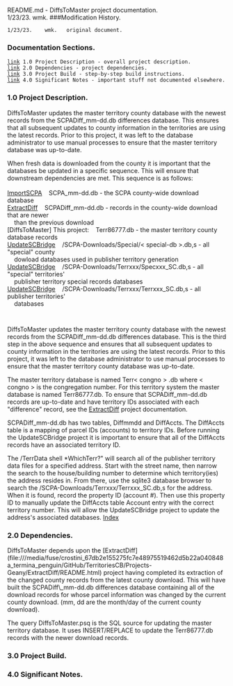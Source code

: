 README.md - DiffsToMaster project documentation.<br>
1/23/23.    wmk.
###Modification History.
<pre><code>1/23/23.    wmk.   original document.
</code></pre>
<h3 id="IX">Documentation Sections.</h3>
<pre><code><a href="#1.0">link</a> 1.0 Project Description - overall project description.
<a href="#2.0">link</a> 2.0 Dependencies - project dependencies.
<a href="#3.0">link</a> 3.0 Project Build - step-by-step build instructions.
<a href="#4.0">link</a> 4.0 Significant Notes - important stuff not documented elsewhere.
</code></pre>
<h3 id="1.0">1.0 Project Description.</h3>
DiffsToMaster updates the master territory county database with the newest records from
the SCPADiff_mm-dd.db differences database. This ensures that all subsequent
updates to county information in the territories are using the latest records.
Prior to this project, it was left to the database administrator to use manual
processes to ensure that the master territory database was up-to-date.

When fresh data is downloaded from the county it is important that the databases
be updated in a specific sequence. This will ensure that downstream dependencies
are met. This sequence is as follows:<br><br>
[ImportSCPA](file:///media/fuse/crostini_67db2e155275fc7e48975519462d5b22a040848a_termina_penguin/GitHub/TerritoriesCB/Projects-Geany/ImportSCPA/README.html)&nbsp;&nbsp;&nbsp;&nbsp;SCPA\_mm-dd.db - the SCPA county-wide download database<br>
[ExtractDiff](file:///media/fuse/crostini_67db2e155275fc7e48975519462d5b22a040848a_termina_penguin/GitHub/TerritoriesCB/Projects-Geany/ExtractDiff/README.html)&nbsp;&nbsp;&nbsp;&nbsp;SCPADiff\_mm-dd.db - records in the county-wide download that are newer<br>
&nbsp;&nbsp;&nbsp;&nbsp;than the previous download<br>
[DiffsToMaster] This project:&nbsp;&nbsp;&nbsp;&nbsp;Terr86777.db - the master territory county database records<br>
[UpdateSCBridge](file:///media/fuse/crostini_67db2e155275fc7e48975519462d5b22a040848a_termina_penguin/GitHub/TerritoriesCB/Projects-Geany/UpdateSCBridge/README.html)&nbsp;&nbsp;&nbsp;&nbsp;/SCPA-Downloads/Special/< special-db >.db,s - all "special" county<br>
&nbsp;&nbsp;&nbsp;&nbsp;dowload databases used in publisher territory generation<br>
[UpdateSCBridge](file:///media/fuse/crostini_67db2e155275fc7e48975519462d5b22a040848a_termina_penguin/GitHub/TerritoriesCB/Projects-Geany/UpdateSCBridge/README.html)&nbsp;&nbsp;&nbsp;&nbsp;/SCPA-Downloads/Terrxxx/Specxxx\_SC.db,s - all "special" territories'<br>
&nbsp;&nbsp;&nbsp;&nbsp;publisher territory special records databases<br>
[UpdateSCBridge](file:///media/fuse/crostini_67db2e155275fc7e48975519462d5b22a040848a_termina_penguin/GitHub/TerritoriesCB/Projects-Geany/UpdateSCBridge/README.html)&nbsp;&nbsp;&nbsp;&nbsp;/SCPA-Downloads/Terrxxx/Terrxxx\_SC.db,s - all publisher territories'<br>
&nbsp;&nbsp;&nbsp;&nbsp;databases
<pre><code>
</code></pre>
DiffsToMaster updates the master territory county database with the newest records from
the SCPADiff_mm-dd.db differences database. This is the third step in the above
sequence and ensures that all subsequent updates to county information in the
territories are using the latest records. Prior to this project, it was left to
the database administrator to use manual processes to ensure that the master
territory county database was up-to-date.

The master territory database is named Terr< congno > .db where < congno >
is the congregation number. For this territory system the master database is
named Terr86777.db. To ensure that SCPADiff_mm-dd.db records are up-to-date
and have territory IDs associated with each "difference" record, see the
[ExtractDiff](file:///media/fuse/crostini_67db2e155275fc7e48975519462d5b22a040848a_termina_penguin/GitHub/TerritoriesCB/Projects-Geany/ExtractDiff/README.html)
project documentation.

SCPADiff_mm-dd.db has two tables, Diffmmdd and DiffAccts. The DiffAccts table is
a mapping of parcel IDs (accounts) to territory IDs. Before running the 
UpdateSCBridge project it is important to ensure that all of the DiffAccts
records have an associated territory ID.

The /TerrData shell *WhichTerr?" will search all of the publisher territory data
files for a specified address. Start with the street name, then narrow the search
to the house/building number to determine which territory(ies) the address
resides in. From there, use the sqlite3 database browser to search the
/SCPA-Downloads/Terrxxx/Terrxxx_SC.db,s for the address. When it is found,
record the property ID (account #). Then use this property ID to manually update
the DiffAccts table Account entry with the correct territory number. This will
allow the UpdateSCBridge project to update the address's associated databases.
<a href="#IX">Index</a>
<h3 id="2.0">2.0 Dependencies.</h3>
DiffsToMaster depends upon the
[ExtractDiff](file:///media/fuse/crostini_67db2e155275fc7e48975519462d5b22a040848a_termina_penguin/GitHub/TerritoriesCB/Projects-Geany/ExtractDiff/README.html)
project having completed its extraction of the changed county records from the
latest county download. This will have built the SCPADiff\_mm-dd.db differences
database containing all of the download records for whose parcel information was
changed by the current county download. (mm, dd are the month/day of the current
county download).

The query DiffsToMaster.psq is the SQL source for updating the master territory
database. It uses INSERT/REPLACE to update the Terr86777.db records with the
newer download records.
<h3 id="3.0">3.0 Project Build.</h3>
<h3 id="4.0">4.0 Significant Notes.</h3>
